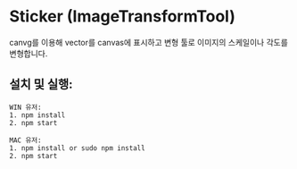 # Sticker (ImageTransformTool)
canvg를 이용해 vector를 canvas에 표시하고 변형 툴로 이미지의 스케일이나 각도를 변형합니다.


## 설치 및 실행:


    WIN 유저: 
    1. npm install
    2. npm start
                    
    MAC 유저: 
    1. npm install or sudo npm install
    2. npm start
